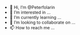 - 👋 Hi, I’m @Peterfolarin
- 👀 I’m interested in ...
- 🌱 I’m currently learning ...
- 💞️ I’m looking to collaborate on ...
- 📫 How to reach me ...

<!---
Peterfolarin/Peterfolarin is a ✨ special ✨ repository because its `README.md` (this file) appears on your GitHub profile.
You can click the Preview link to take a look at your changes.
--->
